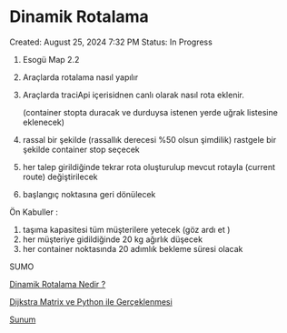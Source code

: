 # Dinamik Rotalama

Created: August 25, 2024 7:32 PM
Status: In Progress

1. Esogü Map 2.2
2. Araçlarda rotalama nasıl yapılır 
3. Araçlarda traciApi içerisidnen canlı olarak nasıl rota eklenir.
    
    (container stopta duracak ve durduysa istenen yerde uğrak listesine eklenecek) 
    
4. rassal bir şekilde (rassallık derecesi %50 olsun şimdilik) rastgele bir şekilde container stop seçecek 
5. her talep girildiğinde tekrar rota oluşturulup mevcut rotayla (current route) değiştirilecek 
6. başlangıç noktasına geri dönülecek 

Ön Kabuller : 

1. taşıma kapasitesi tüm müşterilere yetecek (göz ardı et )
2. her müşteriye gidildiğinde 20 kg ağırlık düşecek 
3. her container noktasında 20 adımlık bekleme süresi olacak 

SUMO 

[Dinamik Rotalama Nedir ? ](https://www.notion.so/Dinamik-Rotalama-Nedir-c9fd7954eb104d2db8c47c59c08cc485?pvs=21)

[Dijkstra Matrix ve Python ile Gerçeklenmesi  ](https://www.notion.so/Dijkstra-Matrix-ve-Python-ile-Ger-eklenmesi-ae3e797c44f2404aad6b8a5c3e04fa89?pvs=21)

[Sunum ](https://www.notion.so/Sunum-d7d577418d084a77a5c06d352c445603?pvs=21)